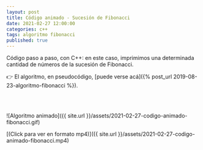 ```yaml
---
layout: post
title: Código animado - Sucesión de Fibonacci
date: 2021-02-27 12:00:00
categories: c++
tags: algoritmo fibonacci
published: true
---
```


Código paso a paso, con C++: en este caso, imprimimos una determinada cantidad de números de la sucesión de Fibonacci.

👉 El algoritmo, en pseudocódigo, [puede verse acá]({% post_url 2019-08-23-algoritmo-fibonacci %}).

<br />&nbsp;

![Algoritmo animado]({{ site.url }}/assets/2021-02-27-codigo-animado-fibonacci.gif)

[(Click para ver en formato mp4)]({{ site.url }}/assets/2021-02-27-codigo-animado-fibonacci.mp4)
